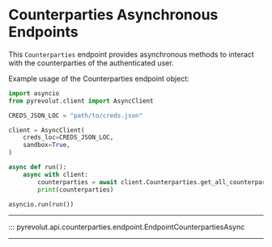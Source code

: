 # Counterparties Asynchronous Endpoints

This `Counterparties` endpoint provides asynchronous methods to interact with the counterparties of the authenticated user.

Example usage of the Counterparties endpoint object:

```python
import asyncio
from pyrevolut.client import AsyncClient

CREDS_JSON_LOC = "path/to/creds.json"

client = AsyncClient(
    creds_loc=CREDS_JSON_LOC,
    sandbox=True,
)

async def run():
    async with client:
        counterparties = await client.Counterparties.get_all_counterparties()
        print(counterparties)

asyncio.run(run())
```

---

::: pyrevolut.api.counterparties.endpoint.EndpointCounterpartiesAsync

---
